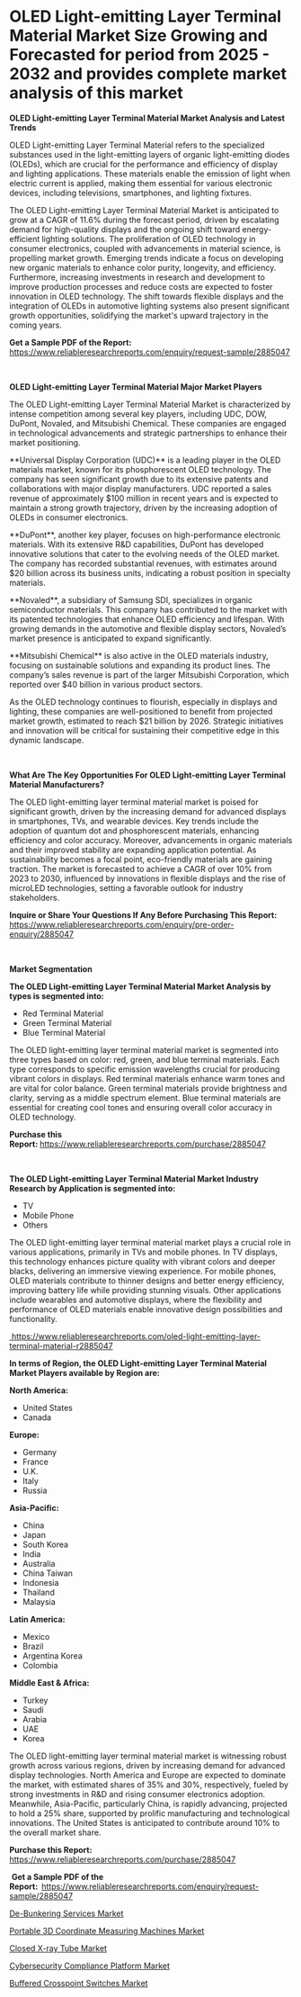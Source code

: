 <p><h1>OLED Light-emitting Layer Terminal Material Market Size Growing and Forecasted for period from 2025 - 2032 and provides complete market analysis of this market</h1></p><p><strong>OLED Light-emitting Layer Terminal Material Market Analysis and Latest Trends</strong></p>
<p><p>OLED Light-emitting Layer Terminal Material refers to the specialized substances used in the light-emitting layers of organic light-emitting diodes (OLEDs), which are crucial for the performance and efficiency of display and lighting applications. These materials enable the emission of light when electric current is applied, making them essential for various electronic devices, including televisions, smartphones, and lighting fixtures.</p><p>The OLED Light-emitting Layer Terminal Material Market is anticipated to grow at a CAGR of 11.6% during the forecast period, driven by escalating demand for high-quality displays and the ongoing shift toward energy-efficient lighting solutions. The proliferation of OLED technology in consumer electronics, coupled with advancements in material science, is propelling market growth. Emerging trends indicate a focus on developing new organic materials to enhance color purity, longevity, and efficiency. Furthermore, increasing investments in research and development to improve production processes and reduce costs are expected to foster innovation in OLED technology. The shift towards flexible displays and the integration of OLEDs in automotive lighting systems also present significant growth opportunities, solidifying the market's upward trajectory in the coming years.</p></p>
<p><strong>Get a Sample PDF of the Report:&nbsp;</strong> <a href="https://www.reliableresearchreports.com/enquiry/request-sample/2885047?utm_campaign=13&utm_medium=2&utm_source=Github&utm_content=ia&utm_term=13032025&utm_id=oled-light-emitting-layer-terminal-material">https://www.reliableresearchreports.com/enquiry/request-sample/2885047</a></p>
<p>&nbsp;</p>
<p><strong>OLED Light-emitting Layer Terminal Material Major Market Players</strong></p>
<p><p>The OLED Light-emitting Layer Terminal Material Market is characterized by intense competition among several key players, including UDC, DOW, DuPont, Novaled, and Mitsubishi Chemical. These companies are engaged in technological advancements and strategic partnerships to enhance their market positioning.</p><p>**Universal Display Corporation (UDC)** is a leading player in the OLED materials market, known for its phosphorescent OLED technology. The company has seen significant growth due to its extensive patents and collaborations with major display manufacturers. UDC reported a sales revenue of approximately $100 million in recent years and is expected to maintain a strong growth trajectory, driven by the increasing adoption of OLEDs in consumer electronics.</p><p>**DuPont**, another key player, focuses on high-performance electronic materials. With its extensive R&D capabilities, DuPont has developed innovative solutions that cater to the evolving needs of the OLED market. The company has recorded substantial revenues, with estimates around $20 billion across its business units, indicating a robust position in specialty materials.</p><p>**Novaled**, a subsidiary of Samsung SDI, specializes in organic semiconductor materials. This company has contributed to the market with its patented technologies that enhance OLED efficiency and lifespan. With growing demands in the automotive and flexible display sectors, Novaled’s market presence is anticipated to expand significantly.</p><p>**Mitsubishi Chemical** is also active in the OLED materials industry, focusing on sustainable solutions and expanding its product lines. The company’s sales revenue is part of the larger Mitsubishi Corporation, which reported over $40 billion in various product sectors.</p><p>As the OLED technology continues to flourish, especially in displays and lighting, these companies are well-positioned to benefit from projected market growth, estimated to reach $21 billion by 2026. Strategic initiatives and innovation will be critical for sustaining their competitive edge in this dynamic landscape.</p></p>
<p>&nbsp;</p>
<p><strong>What Are The Key Opportunities For OLED Light-emitting Layer Terminal Material Manufacturers?</strong></p>
<p><p>The OLED light-emitting layer terminal material market is poised for significant growth, driven by the increasing demand for advanced displays in smartphones, TVs, and wearable devices. Key trends include the adoption of quantum dot and phosphorescent materials, enhancing efficiency and color accuracy. Moreover, advancements in organic materials and their improved stability are expanding application potential. As sustainability becomes a focal point, eco-friendly materials are gaining traction. The market is forecasted to achieve a CAGR of over 10% from 2023 to 2030, influenced by innovations in flexible displays and the rise of microLED technologies, setting a favorable outlook for industry stakeholders.</p></p>
<p><strong>Inquire or Share Your Questions If Any Before Purchasing This Report:</strong> <a href="https://www.reliableresearchreports.com/enquiry/pre-order-enquiry/2885047?utm_campaign=13&utm_medium=2&utm_source=Github&utm_content=ia&utm_term=13032025&utm_id=oled-light-emitting-layer-terminal-material">https://www.reliableresearchreports.com/enquiry/pre-order-enquiry/2885047</a></p>
<p>&nbsp;</p>
<p><strong>Market Segmentation</strong></p>
<p><strong>The OLED Light-emitting Layer Terminal Material Market Analysis by types is segmented into:</strong></p>
<p><ul><li>Red Terminal Material</li><li>Green Terminal Material</li><li>Blue Terminal Material</li></ul></p>
<p><p>The OLED light-emitting layer terminal material market is segmented into three types based on color: red, green, and blue terminal materials. Each type corresponds to specific emission wavelengths crucial for producing vibrant colors in displays. Red terminal materials enhance warm tones and are vital for color balance. Green terminal materials provide brightness and clarity, serving as a middle spectrum element. Blue terminal materials are essential for creating cool tones and ensuring overall color accuracy in OLED technology.</p></p>
<p><strong>Purchase this Report:&nbsp;</strong><a href="https://www.reliableresearchreports.com/purchase/2885047?utm_campaign=13&utm_medium=2&utm_source=Github&utm_content=ia&utm_term=13032025&utm_id=oled-light-emitting-layer-terminal-material">https://www.reliableresearchreports.com/purchase/2885047</a></p>
<p>&nbsp;</p>
<p><strong>The OLED Light-emitting Layer Terminal Material Market Industry Research by Application is segmented into:</strong></p>
<p><ul><li>TV</li><li>Mobile Phone</li><li>Others</li></ul></p>
<p><p>The OLED light-emitting layer terminal material market plays a crucial role in various applications, primarily in TVs and mobile phones. In TV displays, this technology enhances picture quality with vibrant colors and deeper blacks, delivering an immersive viewing experience. For mobile phones, OLED materials contribute to thinner designs and better energy efficiency, improving battery life while providing stunning visuals. Other applications include wearables and automotive displays, where the flexibility and performance of OLED materials enable innovative design possibilities and functionality.</p></p>
<p><a href="https://www.reliableresearchreports.com/oled-light-emitting-layer-terminal-material-r2885047?utm_campaign=13&utm_medium=2&utm_source=Github&utm_content=ia&utm_term=13032025&utm_id=oled-light-emitting-layer-terminal-material">&nbsp;https://www.reliableresearchreports.com/oled-light-emitting-layer-terminal-material-r2885047</a></p>
<p><strong>In terms of Region, the OLED Light-emitting Layer Terminal Material Market Players available by Region are:</strong></p>
<p>
    <p> <strong> North America: </strong>
        <ul>
            <li>United States</li>
            <li>Canada</li>
        </ul>
        </p> 
    <p> <strong> Europe: </strong>
        <ul>
            <li>Germany</li>
            <li>France</li>
            <li>U.K.</li>
            <li>Italy</li>
            <li>Russia</li>
        </ul>
        </p> 
    <p> <strong> Asia-Pacific: </strong>
        <ul>
            <li>China</li>
            <li>Japan</li>
            <li>South Korea</li>
            <li>India</li>
            <li>Australia</li>
            <li>China Taiwan</li>
            <li>Indonesia</li>
            <li>Thailand</li>
            <li>Malaysia</li>
        </ul>
        </p> 
    <p> <strong> Latin America: </strong>
        <ul>
            <li>Mexico</li>
            <li>Brazil</li>
            <li>Argentina Korea</li>
            <li>Colombia</li>
        </ul>
        </p> 
    <p> <strong> Middle East & Africa: </strong>
        <ul>
            <li>Turkey</li>
            <li>Saudi</li>
            <li>Arabia</li>
            <li>UAE</li>
            <li>Korea</li>
        </ul>
    </p>
    </p>
<p><p>The OLED light-emitting layer terminal material market is witnessing robust growth across various regions, driven by increasing demand for advanced display technologies. North America and Europe are expected to dominate the market, with estimated shares of 35% and 30%, respectively, fueled by strong investments in R&D and rising consumer electronics adoption. Meanwhile, Asia-Pacific, particularly China, is rapidly advancing, projected to hold a 25% share, supported by prolific manufacturing and technological innovations. The United States is anticipated to contribute around 10% to the overall market share.</p></p>
<p><strong>Purchase this Report: </strong><a href="https://www.reliableresearchreports.com/purchase/2885047?utm_campaign=13&utm_medium=2&utm_source=Github&utm_content=ia&utm_term=13032025&utm_id=oled-light-emitting-layer-terminal-material">https://www.reliableresearchreports.com/purchase/2885047</a></p>
<p>&nbsp;<strong>Get a Sample PDF of the Report:&nbsp;&nbsp;</strong><a href="https://www.reliableresearchreports.com/enquiry/request-sample/2885047?utm_campaign=13&utm_medium=2&utm_source=Github&utm_content=ia&utm_term=13032025&utm_id=oled-light-emitting-layer-terminal-material">https://www.reliableresearchreports.com/enquiry/request-sample/2885047</a></p>
<p><strong></strong></p>
<p><p><a href="https://github.com/carylgrinko/Market-Research-Report-List-1/blob/main/de-bunkering-services-market.md?utm_campaign=13&utm_medium=2&utm_source=Github&utm_content=ia&utm_term=13032025&utm_id=oled-light-emitting-layer-terminal-material">De-Bunkering Services Market</a></p><p><a href="https://github.com/ancsyanagha/Market-Research-Report-List-1/blob/main/portable-3d-coordinate-measuring-machines-market.md?utm_campaign=13&utm_medium=2&utm_source=Github&utm_content=ia&utm_term=13032025&utm_id=oled-light-emitting-layer-terminal-material">Portable 3D Coordinate Measuring Machines Market</a></p><p><a href="https://github.com/rrosasdaunas/Market-Research-Report-List-1/blob/main/closed-x-ray-tube-market.md?utm_campaign=13&utm_medium=2&utm_source=Github&utm_content=ia&utm_term=13032025&utm_id=oled-light-emitting-layer-terminal-material">Closed X-ray Tube Market</a></p><p><a href="https://github.com/guinoopandam/Market-Research-Report-List-1/blob/main/cybersecurity-compliance-platform-market.md?utm_campaign=13&utm_medium=2&utm_source=Github&utm_content=ia&utm_term=13032025&utm_id=oled-light-emitting-layer-terminal-material">Cybersecurity Compliance Platform Market</a></p><p><a href="https://github.com/lizonbochil23/Market-Research-Report-List-1/blob/main/buffered-crosspoint-switches-market.md?utm_campaign=13&utm_medium=2&utm_source=Github&utm_content=ia&utm_term=13032025&utm_id=oled-light-emitting-layer-terminal-material">Buffered Crosspoint Switches Market</a></p></p>